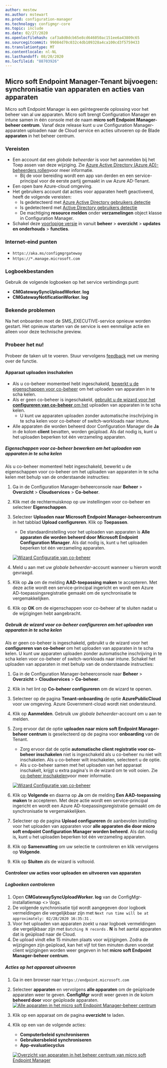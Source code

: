 ```yaml
---
author: mestew
ms.author: mstewart
ms.prod: configuration-manager
ms.technology: configmgr-core
ms.topic: include
ms.date: 02/27/2020
ms.openlocfilehash: caf3a8d0dcb65e8cd646050ac151ee6a43809c65
ms.sourcegitcommit: 99084d70c032c4db109328a4ca100cd3f5759433
ms.translationtype: MT
ms.contentlocale: nl-NL
ms.lasthandoff: 08/20/2020
ms.locfileid: "88703926"
---
```

## <a name="microsoft-endpoint-manager-tenant-attach-device-sync-and-device-actions"></a><a name="bkmk_attach"></a> Micro soft Endpoint Manager-Tenant bijvoegen: synchronisatie van apparaten en acties van apparaten
<!--3555758 live 3/4/2020-->
Micro soft Endpoint Manager is een geïntegreerde oplossing voor het beheer van al uw apparaten. Micro soft brengt Configuration Manager en intune samen in één console met de naam **micro soft Endpoint Manager-beheer centrum**. Vanaf deze release kunt u uw Configuration Manager-apparaten uploaden naar de Cloud service en acties uitvoeren op de Blade **apparaten** in het beheer centrum.

### <a name="prerequisites"></a>Vereisten

- Een account dat een *globale beheerder* is voor het aanmelden bij het Toep assen van deze wijziging. Zie [Azure Active Directory (Azure AD)-beheerders rollen](/azure/role-based-access-control/rbac-and-directory-admin-roles#azure-ad-administrator-roles)voor meer informatie.
   - Bij de voor bereiding wordt een app van derden en een service-principal voor de eerste partij gemaakt in uw Azure AD-Tenant.
- Een open bare Azure-cloud omgeving.
- Het gebruikers account dat acties voor apparaten heeft geactiveerd, heeft de volgende vereisten:
   - Is gedetecteerd met [Azure Active Directory gebruikers detectie](../../../../servers/deploy/configure/about-discovery-methods.md#azureaddisc)
   - Is gedetecteerd met [Active Directory gebruikers detectie](../../../../servers/deploy/configure/about-discovery-methods.md#bkmk_aboutUser)
   - De machtiging **resource melden** onder **verzamelingen** object klasse in Configuration Manager.
- Schakel deze [voorlopige versie](../../../../servers/manage/pre-release-features.md) in vanuit **beheer**  >  **overzicht**  >  **updates en onderhouds**  >  **functies**.

### <a name="internet-endpoints"></a>Internet-eind punten

- `https://aka.ms/configmgrgateway`
- `https://*.manage.microsoft.com`

### <a name="log-files"></a>Logboekbestanden
Gebruik de volgende logboeken op het service verbindings punt:

- **CMGatewaySyncUploadWorker. log**
- **CMGatewayNotificationWorker. log** 

### <a name="known-issues"></a>Bekende problemen

Na het onboarden moet de SMS_EXECUTIVE-service opnieuw worden gestart. Het opnieuw starten van de service is een eenmalige actie en alleen voor deze technische preview.

### <a name="try-it-out"></a>Probeer het nu!

Probeer de taken uit te voeren. Stuur vervolgens [feedback](../../../../understand/find-help.md#product-feedback) met uw mening over de functie.

#### <a name="enable-device-upload"></a>Apparaat uploaden inschakelen

- Als u co-beheer momenteel hebt ingeschakeld, [bewerkt u de eigenschappen voor co-beheer](#bkmk_edit) om het uploaden van apparaten in te scha kelen.
- Als er geen co-beheer is ingeschakeld, [gebruikt u de wizard voor het **configureren van co-beheer** om het](#bkmk_config) uploaden van apparaten in te scha kelen.
   - U kunt uw apparaten uploaden zonder automatische inschrijving in te scha kelen voor co-beheer of switch-workloads naar intune.
- Alle apparaten die worden beheerd door Configuration Manager die **Ja** in de kolom **client** bevatten, worden geüpload. Als dat nodig is, kunt u het uploaden beperken tot één verzameling apparaten.   

##### <a name="edit-co-management-properties-to-enable-device-upload"></a><a name="bkmk_edit"></a> Eigenschappen voor co-beheer bewerken om het uploaden van apparaten in te scha kelen

Als u co-beheer momenteel hebt ingeschakeld, bewerkt u de eigenschappen voor co-beheer om het uploaden van apparaten in te scha kelen met behulp van de onderstaande instructies:

1. Ga in de Configuration Manager-beheerconsole naar **Beheer** > **Overzicht** > **Cloudservices** > **Co-beheer**.
1. Klik met de rechtermuisknop op uw instellingen voor co-beheer en selecteer **Eigenschappen**.
1. Selecteer **Uploaden naar Microsoft Endpoint Manager-beheercentrum** in het tabblad **Upload configureren**. Klik op **Toepassen**.
   - De standaardinstelling voor het uploaden van apparaten is **Alle apparaten die worden beheerd door Microsoft Endpoint Configuration Manager**. Als dat nodig is, kunt u het uploaden beperken tot één verzameling apparaten.

   [![Wizard Configuratie van co-beheer](../../media/3555758-configure-upload.png)](../../media/3555758-configure-upload.png#lightbox)
1. Meld u aan met uw *globale beheerder*-account wanneer u hierom wordt gevraagd.
1. Klik op **Ja** om de melding **AAD-toepassing maken** te accepteren. Met deze actie wordt een service-principal ingericht en wordt een Azure AD-toepassingsregistratie gemaakt om de synchronisatie te vergemakkelijken.
1. Klik op **OK** om de eigenschappen voor co-beheer af te sluiten nadat u de wijzigingen hebt aangebracht.


##### <a name="use-the-configure-co-management-wizard-to-enable-device-upload"></a><a name="bkmk_config"></a> Gebruik de wizard voor co-beheer configureren om het uploaden van apparaten in te scha kelen
Als er geen co-beheer is ingeschakeld, gebruikt u de wizard voor het **configureren van co-beheer** om het uploaden van apparaten in te scha kelen. U kunt uw apparaten uploaden zonder automatische inschrijving in te scha kelen voor co-beheer of switch-workloads naar intune. Schakel het uploaden van apparaten in met behulp van de onderstaande instructies:

1. Ga in de Configuration Manager-beheerconsole naar **Beheer** > **Overzicht** > **Cloudservices** > **Co-beheer**.
1. Klik in het lint op **Co-beheer configureren** om de wizard te openen.
1. Selecteer op de pagina **Tenant-onboarding** de optie **AzurePublicCloud** voor uw omgeving. Azure Government-cloud wordt niet ondersteund.
1. Klik op **Aanmelden**. Gebruik uw *globale beheerder*-account om u aan te melden.
1. Zorg ervoor dat de optie **uploaden naar micro soft Endpoint Manager-beheer centrum** is geselecteerd op de pagina voor **onboarding** van de Tenant.
   - Zorg ervoor dat de optie **automatische client registratie voor co-beheer inschakelen** niet is ingeschakeld als u co-beheer nu niet wilt inschakelen. Als u co-beheer wilt inschakelen, selecteert u de optie.
   - Als u co-beheer samen met het uploaden van het apparaat inschakelt, krijgt u extra pagina's in de wizard om te volt ooien. Zie [co-beheer inschakelen](../../../../../comanage/how-to-enable.md)voor meer informatie.

   [![Wizard Configuratie van co-beheer](../../media/3555758-comanagement-wizard.png)](../../media/3555758-comanagement-wizard.png#lightbox)
1. Klik op **Volgende** en daarna op **Ja** om de melding **Een AAD-toepassing maken** te accepteren. Met deze actie wordt een service-principal ingericht en wordt een Azure AD-toepassingsregistratie gemaakt om de synchronisatie te vergemakkelijken.
1. Selecteer op de pagina **Upload configureren** de aanbevolen instelling voor het uploaden van apparaten voor **alle apparaten die door micro soft endpoint Configuration Manager worden beheerd**. Als dat nodig is, kunt u het uploaden beperken tot één verzameling apparaten.
1. Klik op **Samenvatting** om uw selectie te controleren en klik vervolgens op **Volgende**.
1. Klik op **Sluiten** als de wizard is voltooid.  


#### <a name="review-your-upload-and-perform-device-actions"></a><a name="bkmk_review"></a> Controleer uw acties voor uploaden en uitvoeren van apparaten

##### <a name="review-logs"></a>Logboeken controleren

1. Open **CMGatewaySyncUploadWorker. log** van de ConfigMgr-installatiemap &lt;> \logs.
1. De volgende synchronisatie tijd wordt aangegeven door logboek vermeldingen die vergelijkbaar zijn met `Next run time will be at approximately: 02/28/2020 16:35:31` .
1. Voor het uploaden van apparaten zoekt u naar logboek vermeldingen die vergelijkbaar zijn met `Batching N records` . **N** is het aantal apparaten dat is geüpload naar de Cloud. 
1. De upload vindt elke 15 minuten plaats voor wijzigingen. Zodra de wijzigingen zijn geüpload, kan het vijf tot tien minuten duren voordat client wijzigingen worden weer gegeven in het **micro soft Endpoint Manager-beheer centrum**.

##### <a name="perform-device-actions"></a>Acties op het apparaat uitvoeren

1. Ga in een browser naar `https://endpoint.microsoft.com`
1. Selecteer **apparaten** en vervolgens **alle apparaten** om de geüploade apparaten weer te geven. **ConfigMgr** wordt weer geven in de kolom **beheerd door** voor geüploade apparaten.
   [![Alle apparaten in het micro soft Endpoint Manager-beheer centrum](../../media/3555758-all-devices.png)](../../media/3555758-all-devices.png#lightbox)
1. Klik op een apparaat om de pagina **overzicht** te laden.
1. Klik op een van de volgende acties:
   - **Computerbeleid synchroniseren**
   - **Gebruikersbeleid synchroniseren**
   - **App-evaluatiecyclus**

   [![Overzicht van apparaten in het beheer centrum van micro soft Endpoint Manager](../../media/3555758-device-overview-actions.png)](../../media/3555758-device-overview-actions.png#lightbox)
